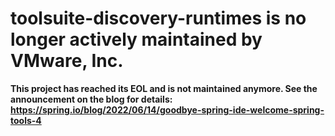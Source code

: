 # toolsuite-discovery-runtimes is no longer actively maintained by VMware, Inc.

**This project has reached its EOL and is not maintained anymore. See the announcement on the blog for details: https://spring.io/blog/2022/06/14/goodbye-spring-ide-welcome-spring-tools-4**
